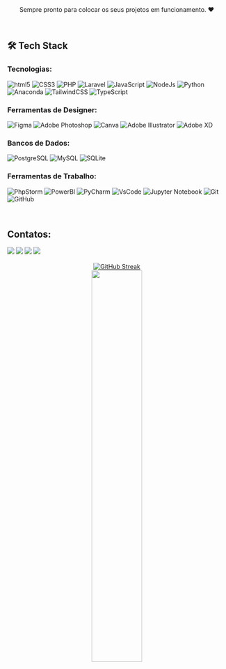 [//]: # (<img align="center" width=100% src="https://github.com/RicardoMouraa/RicardoMouraa/assets/106688139/a23c252f-6a3d-42d8-96a0-0d6a3839fb96"/>)
&nbsp;&nbsp;&nbsp;

<p align="center">Sempre pronto para colocar os seus projetos em funcionamento. ❤️</p>&nbsp;

## 🛠️ Tech Stack

### Tecnologias:

![html5](https://img.shields.io/badge/HTML-5?style=plastic&logo=html5&color=3e3e3e)
![CSS3](https://img.shields.io/badge/CSS-3?style=plastic&logo=css3&color=3e3e3e)
![PHP](https://img.shields.io/badge/PHP-8?style=plastic&logo=php&color=3e3e3e)
![Laravel](https://img.shields.io/badge/Laravel-11?style=plastic&logo=LARAVEL&color=3e3e3e)
![JavaScript](https://img.shields.io/badge/JavaScript-11?style=plastic&logo=JavaScript&color=3e3e3e)
![NodeJs](https://img.shields.io/badge/NodeJs-11?style=plastic&logo=Node.js&color=3e3e3e)
![Python](https://img.shields.io/badge/Python-11?style=plastic&logo=Python&color=3e3e3e)
![Anaconda](https://img.shields.io/badge/anaconda-11?style=plastic&logo=Anaconda&color=3e3e3e)
![TailwindCSS](https://img.shields.io/badge/TailwindCSS-11?style=plastic&logo=TailwindCSS&color=3e3e3e)
![TypeScript](https://img.shields.io/badge/TypeScript-11?style=plastic&logo=TypeScript&color=3e3e3e)

### Ferramentas de Designer:

![Figma](https://img.shields.io/badge/Figma-11?style=plastic&logo=Figma&color=3e3e3e)
![Adobe Photoshop](https://img.shields.io/badge/Adobe%20Photohop-11?style=plastic&logo=Adobe%20Photoshop&color=3e3e3e)
![Canva](https://img.shields.io/badge/Canva-11?style=plastic&logo=Canva&color=3e3e3e)
![Adobe Illustrator](https://img.shields.io/badge/Adobe%20Illustrator-11?style=plastic&logo=Adobe%20Illustrator&color=3e3e3e)
![Adobe XD](https://img.shields.io/badge/Adobe%20XD-11?style=plastic&logo=Adobe%20XD&color=3e3e3e)

### Bancos de Dados:

![PostgreSQL](https://img.shields.io/badge/PorgreSQL-11?style=plastic&logo=PostgreSQL&color=3e3e3e)
![MySQL](https://img.shields.io/badge/MySQL-11?style=plastic&logo=MySQL&color=3e3e3e)
![SQLite](https://img.shields.io/badge/sqlite-11?style=plastic&logo=SQLite&color=3e3e3e)


### Ferramentas de Trabalho:

![PhpStorm](https://img.shields.io/badge/PhpStorm-11?style=plastic&logo=PhpStorm&color=3e3e3e)
![PowerBI](https://img.shields.io/badge/PowerBI-11?style=plastic&logo=PowerBI&color=3e3e3e)
![PyCharm](https://img.shields.io/badge/PyCharm-11?style=plastic&logo=PyCharm&color=3e3e3e)
![VsCode](https://img.shields.io/badge/VSCode-11?style=plastic&logo=vscode&color=3e3e3e)
![Jupyter Notebook](https://img.shields.io/badge/Jupyter-11?style=plastic&logo=jupyter&color=3e3e3e)
![Git](https://img.shields.io/badge/Git-11?style=plastic&logo=Git&color=3e3e3e)
![GitHub](https://img.shields.io/badge/GitHub-11?style=plastic&logo=GitHub&color=3e3e3e)


&nbsp;
&nbsp;

## Contatos:

<div> 
<a href="https://www.instagram.com/pablofariasoficial" target="_blank"><img src="https://img.shields.io/badge/-Instagram-%23E4405F?style=for-the-badge&logo=instagram&logoColor=white"></a>
<a href="mailto:pabloapfarias@gmail.com"><img src="https://img.shields.io/badge/-Gmail-D14836?style=for-the-badge&logo=gmail&logoColor=white" target="_blank"></a>
<a href="https://www.linkedin.com/in/pablofariasbr/" target="_blank"><img src="https://img.shields.io/badge/-LinkedIn-0A66C2?style=for-the-badge&logo=linkedin&logoColor=white"  target="_blank"></a> 
<a href="https://www.pablofarias.com.br" target="_blank"><img src="https://img.shields.io/badge/-My_Site-0078D6?style=for-the-badge&logo=internet-explorer&logoColor=white"  target="_blank"></a> 
</div>
&nbsp;
&nbsp;
<div align="center" style="margin-bottom:100px">
<a  href="https://git.io/streak-stats"><img src="https://github-readme-streak-stats.herokuapp.com?user=pabloapfarias&theme=dark&locale=pt_BR&date_format=j%20M%5B%20Y%5D&mode=weekly" alt="GitHub Streak" /></a>
<br/>
<img width=48% align="center" src="https://github-readme-stats.vercel.app/api/top-langs/?username=pabloapfarias&show_icons=true&theme=dark&layout=compact" />
</div>
